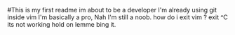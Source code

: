 #This is my first readme
im about to be a developer 
I'm already using git inside vim
I'm basically a pro,
Nah I'm still a noob.
how do i exit vim ?
exit
^C
its not working
hold on lemme bing it.
